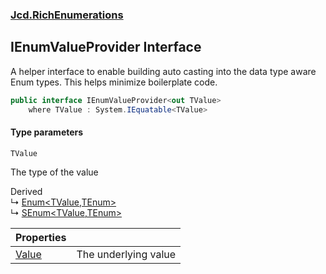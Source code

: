 ### [Jcd.RichEnumerations](Jcd.RichEnumerations.md 'Jcd.RichEnumerations')

## IEnumValueProvider<TValue> Interface

A helper interface to enable building auto casting into the data type aware Enum types. This helps minimize boilerplate code.

```csharp
public interface IEnumValueProvider<out TValue>
    where TValue : System.IEquatable<TValue>
```
#### Type parameters

<a name='Jcd.RichEnumerations.IEnumValueProvider_TValue_.TValue'></a>

`TValue`

The type of the value

Derived  
&#8627; [Enum&lt;TValue,TEnum&gt;](Jcd.RichEnumerations.Enum_TValue,TEnum_.md 'Jcd.RichEnumerations.Enum<TValue,TEnum>')  
&#8627; [SEnum&lt;TValue,TEnum&gt;](Jcd.RichEnumerations.SEnum_TValue,TEnum_.md 'Jcd.RichEnumerations.SEnum<TValue,TEnum>')

| Properties | |
| :--- | :--- |
| [Value](Jcd.RichEnumerations.IEnumValueProvider_TValue_.Value.md 'Jcd.RichEnumerations.IEnumValueProvider<TValue>.Value') | The underlying value |
